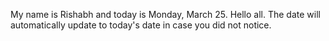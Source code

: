 My name is Rishabh and today is Monday, March 25. Hello all. The date will automatically update to today's date in case you did not notice.
